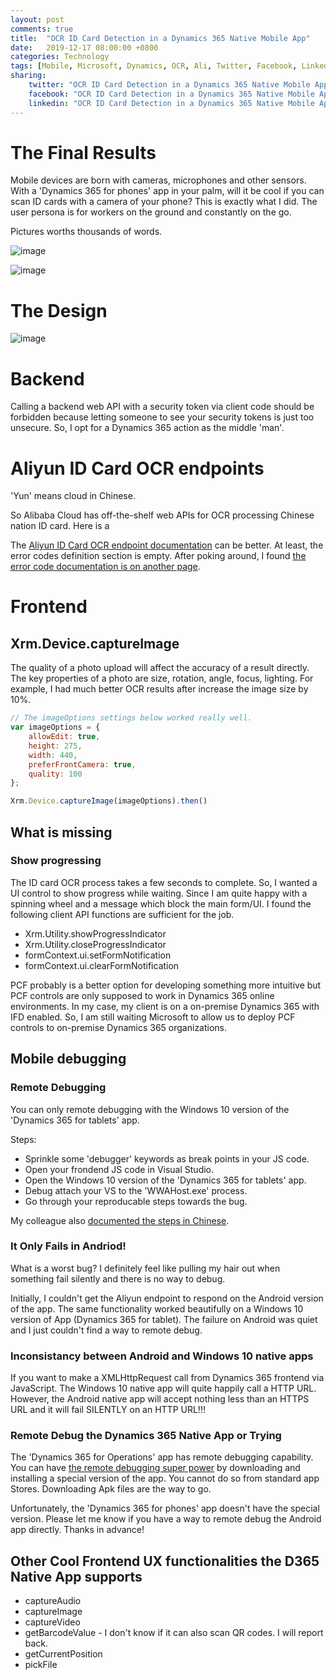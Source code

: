 ```yaml
---
layout: post
comments: true
title:  "OCR ID Card Detection in a Dynamics 365 Native Mobile App"
date:   2019-12-17 08:00:00 +0800
categories: Technology
tags: [Mobile, Microsoft, Dynamics, OCR, Ali, Twitter, Facebook, LinkedIn]
sharing:
    twitter: "OCR ID Card Detection in a Dynamics 365 Native Mobile App"
    facebook: "OCR ID Card Detection in a Dynamics 365 Native Mobile App"
    linkedin: "OCR ID Card Detection in a Dynamics 365 Native Mobile App"
---
```


# The Final Results
Mobile devices are born with cameras, microphones and other sensors. With a 'Dynamics 365 for phones' app in your palm, will it be cool if you can scan ID cards with a camera of your phone? This is exactly what I did. The user persona is for workers on the ground and constantly on the go.

Pictures worths thousands of words.

![image](../images/2019-12-17-ocr-id-card-detection-in-d365-native-app/OcrStep1.jpg)

![image](../images/2019-12-17-ocr-id-card-detection-in-d365-native-app/OcrStep2.jpg)

# The Design
![image](../images/2019-12-17-ocr-id-card-detection-in-d365-native-app/OcrDesign.png)

# Backend
Calling a backend web API with a security token via client code should be forbidden because letting someone to see your security tokens is just too unsecure. So, I opt for a Dynamics 365 action as the middle 'man'.

# Aliyun ID Card OCR endpoints
'Yun' means cloud in Chinese. 

So Alibaba Cloud has off-the-shelf web APIs for OCR processing Chinese nation ID card. Here is a 

The [Aliyun ID Card OCR endpoint documentation](https://market.aliyun.com/products/57124001/cmapi010401.html?spm=5176.mktshop1334330.1.2.3f0664e1rkxaq2#sku=yuncode440100000) can be better. At least, the error codes definition section is empty. After poking around, I found [the error code documentation is on another page](https://help.aliyun.com/document_detail/95605.html).


# Frontend
## Xrm.Device.captureImage
 The quality of a photo upload will affect the accuracy of a result directly. The key properties of a photo are size, rotation, angle, focus, lighting. For example, I had much better OCR results after increase the image size by 10%.  

``` javascript
// The imageOptions settings below worked really well.
var imageOptions = {
    allowEdit: true,
    height: 275,
    width: 440,
    preferFrontCamera: true,
    quality: 100
};

Xrm.Device.captureImage(imageOptions).then()

```

## What is missing
### Show progressing
The ID card OCR process takes a few seconds to complete. So, I wanted a UI control to show progress while waiting. Since I am quite happy with a spinning wheel and a message which block the main form/UI. I found the following client API functions are sufficient for the job. 

* Xrm.Utility.showProgressIndicator
* Xrm.Utility.closeProgressIndicator
* formContext.ui.setFormNotification
* formContext.ui.clearFormNotification


PCF probably is a better option for developing something more intuitive but PCF controls are only supposed to work in Dynamics 365 online environments. In my case, my client is on a on-premise Dynamics 365 with IFD enabled. So, I am still waiting Microsoft to allow us to deploy PCF controls to on-premise Dynamics 365 organizations.

## Mobile debugging
### Remote Debugging
You can only remote debugging with the Windows 10 version of the 'Dynamics 365 for tablets' app.

Steps: 
* Sprinkle some 'debugger' keywords as break points in your JS code.  
* Open your frondend JS code in Visual Studio.
* Open the Windows 10 version of the 'Dynamics 365 for tablets' app.
* Debug attach your VS to the 'WWAHost.exe' process.
* Go through your reproducable steps towards the bug.

My colleague also [documented the steps in Chinese](https://blog.csdn.net/vic0228/article/details/103496255).

### It Only Fails in Andriod!
What is a worst bug? I definitely feel like pulling my hair out when something fail silently and there is no way to debug.

Initially, I couldn't get the Aliyun endpoint to respond on the Android version of the app. The same functionality worked beautifully on a Windows 10 version of App (Dynamics 365 for tablet). The failure on Android was quiet and I just couldn't find a way to remote debug.

### Inconsistancy between Android and Windows 10 native apps
If you want to make a XMLHttpRequest call from Dynamics 365 frontend via JavaScript. The Windows 10 native app will quite happily call a HTTP URL. However, the Android native app will accept nothing less than an HTTPS URL and it will fail SILENTLY on an HTTP URL!!!

### Remote Debug the Dynamics 365 Native App or Trying
The 'Dynamics 365 for Operations' app has remote debugging capability. You can have [the remote debugging super power](https://www.linkedin.com/pulse/dynamics-365-unified-operations-mobile-app-debugging-yadav/) by downloading and installing a special version of the app. You cannot do so from standard app Stores. Downloading Apk files are the way to go. 

Unfortunately, the 'Dynamics 365 for phones' app doesn't have the special version. Please let me know if you have a way to remote debug the Android app directly. Thanks in advance!



## Other Cool Frontend UX functionalities the D365 Native App supports
* captureAudio
* captureImage	
* captureVideo
* getBarcodeValue - I don't know if it can also scan QR codes. I will report back.
* getCurrentPosition
* pickFile	